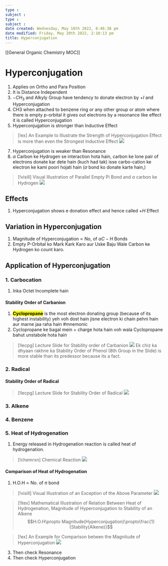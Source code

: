 ```yaml
---
type : 
subject : 
type : 
subject : 
date created: Wednesday, May 18th 2022, 8:46:38 pm
date modified: Friday, May 20th 2022, 2:10:13 pm
title: Hyperconjugation
---
```

[[General Organic Chemistry MOC]]

# Hyperconjugation

1. Applies on Ortho and Para Position
2. It is Distance Independent
3. $-CH_3$ and Alkyly Group have tendency to donate electron by $+I$ and Hyperconjugation
4. CH3 when attached to benzene ring or any other group or atom where there is empty p-orbital it gives out electrons by a resonance like effect it is called Hyperconjugation
5. Hyperconjugation is stronger than Inductive Effect
>[!ex] An Example to Illustrate the Strength of Hyperconjugation Effect is more than even the Strongest Inductive Effect
>![](https://i.imgur.com/lEordF3.png)

7. Hyperconjugation is weaker than Resonance
8. $\alpha$ Carbon ke Hydrogen se interaction hota hain, carbon ke lone pair of electrons donate kar dete hain (kuch had tak) isse carbo-cation ke electron ke kami poori hojati hain ($\sigma$ bond ko donate karte hain,)
>[!visill] Visual Illustration of Parallel Empty Pi Bond and $\alpha$ carbon ke Hydrogen
>![](https://i.imgur.com/G3i2XCk.png)

## Effects

1. Hyperconjugation shows e donation effect and hence called $+H$ Effect

## Variation in Hyperconjugation

1. Magnitude of Hyperconjugation $\propto$ No, of $\alpha C-H$ Bonds
2. Empty P-Orbital ko Mark Kark Karo aur Uske Baju Wale Carbon ke Hydrogen ko count karo.

## Application of Hyperconjugation

### 1. Carbocation

1. Inka Octet Incomplete hain

#### Stability Order of Carbanion

1. <mark class="hltr-red">__Cyclopropane__</mark> is the most electron donating group (because of its highest instability)
yeh voh dost hain jisne electron ki chain pehni hain aur marne jaa raha hain #mnemonic
2. Cyclopropane ke bagal mein + charge hota hain voh wala Cyclopropane bahut unstabole hota hain
>[!lecpg] Lecture Slide for Stability order of Carbanion
>![](https://i.imgur.com/lGNtdLz.png)
>Ek chiz ka dhyaan rakhne ka Stability Order of Phenol (8th Group in the Slide) is more stable than its predessor because its a fact.

### 2. Radical

#### Stability Order of Radical

>[!lecpg] Lecture Slide for Stability Order of Radical
>![](https://i.imgur.com/P0ONcZI.png)

### 3. Alkene

### 4. Benzene

### 5. Heat of Hydrogenation

1. Energy released in Hydrogenation reaction is called heat of hydrogenation.
>[!chemrxn] Chemical Reaction
>![](https://i.imgur.com/CQlUybC.png)

#### Comparison of Heat of Hydrogenation

1. H.O.H $\propto$ No. of $\pi$ bond
>[!visill] Visual Illustration of an Exception of the Above Parameter
>![](https://i.imgur.com/gLNRY3y.png)

>[!ltex] Mathematical Illustration of Relation Between Heat of Hydrogenation, Magnitude of Hyperconjugation to Stability of an Alkene
>$$H.O.H\propto Magnitude(Hyperconjugation)\propto\frac{1}{Stability(Alkene)}$$

>[!ex] An Example for Comparison betwen the Magnitude of Hyperconjugation
>![](https://i.imgur.com/791vJwj.png)

3. Then check Resonance
4. Then check Hyperconjugation
